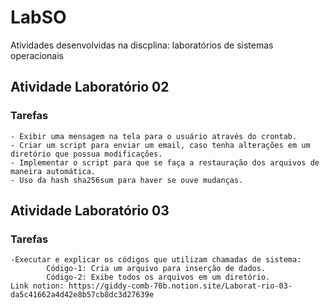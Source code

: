 # LabSO
Atividades desenvolvidas na discplina: laboratórios de sistemas operacionais
## Atividade Laboratório 02
### Tarefas
    - Exibir uma mensagem na tela para o usuário através do crontab.
    - Criar um script para enviar um email, caso tenha alterações em um diretório que possua modificações.
    - Implementar o script para que se faça a restauração dos arquivos de maneira automática.
    - Uso da hash sha256sum para haver se ouve mudanças.
## Atividade Laboratório 03
### Tarefas
    -Executar e explicar os códigos que utilizam chamadas de sistema:
            Código-1: Cria um arquivo para inserção de dados.
            Código-2: Exibe todos os arquivos em um diretório.
    Link notion: https://giddy-comb-70b.notion.site/Laborat-rio-03-da5c41662a4d42e8b57cb8dc3d27639e
